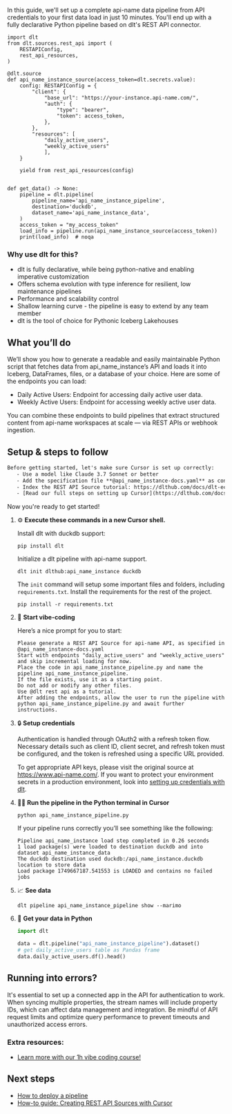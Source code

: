 In this guide, we'll set up a complete api-name data pipeline from API credentials to your first data load in just 10 minutes. You'll end up with a fully declarative Python pipeline based on dlt's REST API connector.

```python-outcome
import dlt
from dlt.sources.rest_api import (
    RESTAPIConfig,
    rest_api_resources,
)

@dlt.source
def api_name_instance_source(access_token=dlt.secrets.value):
    config: RESTAPIConfig = {
        "client": {
            "base_url": "https://your-instance.api-name.com/",
            "auth": {
                "type": "bearer",
                "token": access_token,
            },
        },
        "resources": [
            "daily_active_users",
            "weekly_active_users"
            ],
    }

    yield from rest_api_resources(config)


def get_data() -> None:
    pipeline = dlt.pipeline(
        pipeline_name='api_name_instance_pipeline',
        destination='duckdb',
        dataset_name='api_name_instance_data', 
    )
    access_token = "my_access_token"
    load_info = pipeline.run(api_name_instance_source(access_token))
    print(load_info)  # noqa
```

### Why use dlt for this?

- dlt is fully declarative, while being python-native and enabling imperative customization
- Offers schema evolution with type inference for resilient, low maintenance pipelines
- Performance and scalability control
- Shallow learning curve - the pipeline is easy to extend by any team member
- dlt is the tool of choice for Pythonic Iceberg Lakehouses

## What you’ll do

We’ll show you how to generate a readable and easily maintainable Python script that fetches data from api_name_instance’s API and loads it into Iceberg, DataFrames, files, or a database of your choice. Here are some of the endpoints you can load:

- Daily Active Users: Endpoint for accessing daily active user data.
- Weekly Active Users: Endpoint for accessing weekly active user data.

You can combine these endpoints to build pipelines that extract structured content from api-name workspaces at scale — via REST APIs or webhook ingestion.

## Setup & steps to follow

```default
Before getting started, let's make sure Cursor is set up correctly:
   - Use a model like Claude 3.7 Sonnet or better
   - Add the specification file **@api_name_instance-docs.yaml** as context
   - Index the REST API Source tutorial: https://dlthub.com/docs/dlt-ecosystem/verified-sources/rest_api/ and add it to context as **@dlt rest api**
   - [Read our full steps on setting up Cursor](https://dlthub.com/docs/dlt-ecosystem/llm-tooling/cursor-restapi#23-configuring-cursor-with-documentation)
```

Now you're ready to get started! 

1. ⚙️ **Execute these commands in a new Cursor shell.**
    
    Install dlt with duckdb support:
    ```shell
    pip install dlt
    ```

    Initialize a dlt pipeline with api-name support.
    ```shell
    dlt init dlthub:api_name_instance duckdb
    ```

    The `init` command will setup some important files and folders, including `requirements.txt`. Install the requirements for the rest of the project.
    ```shell
    pip install -r requirements.txt
    ```
    
2. 🤠 **Start vibe-coding**
    
    Here’s a nice prompt for you to start: 
    
    ```prompt
    Please generate a REST API Source for api-name API, as specified in @api_name_instance-docs.yaml 
    Start with endpoints "daily_active_users" and "weekly_active_users" and skip incremental loading for now. 
    Place the code in api_name_instance_pipeline.py and name the pipeline api_name_instance_pipeline. 
    If the file exists, use it as a starting point. 
    Do not add or modify any other files. 
    Use @dlt rest api as a tutorial. 
    After adding the endpoints, allow the user to run the pipeline with python api_name_instance_pipeline.py and await further instructions.
    ```

    
3. 🔒 **Setup credentials** 
    
    Authentication is handled through OAuth2 with a refresh token flow. Necessary details such as client ID, client secret, and refresh token must be configured, and the token is refreshed using a specific URL provided.
    
    To get appropriate API keys, please visit the original source at https://www.api-name.com/.
    If you want to protect your environment secrets in a production environment, look into [setting up credentials with dlt](https://dlthub.com/docs/walkthroughs/add_credentials).
    
4. 🏃‍♀️ **Run the pipeline in the Python terminal in Cursor**
    
    ```shell
    python api_name_instance_pipeline.py
    ```
    
    If your pipeline runs correctly you’ll see something like the following:
    
    ```shell
    Pipeline api_name_instance load step completed in 0.26 seconds
    1 load package(s) were loaded to destination duckdb and into dataset api_name_instance_data
    The duckdb destination used duckdb:/api_name_instance.duckdb location to store data
    Load package 1749667187.541553 is LOADED and contains no failed jobs
    ```
    
5. 📈 **See data**
    
    ```shell
    dlt pipeline api_name_instance_pipeline show --marimo
    ```
    
6. 🐍 **Get your data in Python**
    
    ```python
    import dlt

   data = dlt.pipeline("api_name_instance_pipeline").dataset()
   # get daily_active_users table as Pandas frame
   data.daily_active_users.df().head()
    ```

## Running into errors?

It's essential to set up a connected app in the API for authentication to work. When syncing multiple properties, the stream names will include property IDs, which can affect data management and integration. Be mindful of API request limits and optimize query performance to prevent timeouts and unauthorized access errors.

### Extra resources:

- [Learn more with our 1h vibe coding course!](https://www.youtube.com/watch?v=GGid70rnJuM)

## Next steps

- [How to deploy a pipeline](https://dlthub.com/docs/walkthroughs/deploy-a-pipeline)
- [How-to guide: Creating REST API Sources with Cursor](https://dlthub.com/docs/dlt-ecosystem/llm-tooling/cursor-restapi)